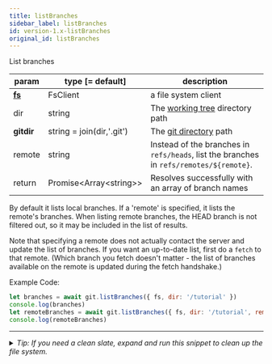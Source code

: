 ```yaml
---
title: listBranches
sidebar_label: listBranches
id: version-1.x-listBranches
original_id: listBranches
---
```


List branches

| param          | type [= default]           | description                                                                             |
| -------------- | -------------------------- | --------------------------------------------------------------------------------------- |
| [**fs**](./fs) | FsClient                   | a file system client                                                                    |
| dir            | string                     | The [working tree](dir-vs-gitdir.md) directory path                                     |
| **gitdir**     | string = join(dir,'.git')  | The [git directory](dir-vs-gitdir.md) path                                              |
| remote         | string                     | Instead of the branches in `refs/heads`, list the branches in `refs/remotes/${remote}`. |
| return         | Promise\<Array\<string\>\> | Resolves successfully with an array of branch names                                     |

By default it lists local branches. If a 'remote' is specified, it lists the remote's branches. When listing remote branches, the HEAD branch is not filtered out, so it may be included in the list of results.

Note that specifying a remote does not actually contact the server and update the list of branches.
If you want an up-to-date list, first do a `fetch` to that remote.
(Which branch you fetch doesn't matter - the list of branches available on the remote is updated during the fetch handshake.)

Example Code:

```js live
let branches = await git.listBranches({ fs, dir: '/tutorial' })
console.log(branches)
let remoteBranches = await git.listBranches({ fs, dir: '/tutorial', remote: 'origin' })
console.log(remoteBranches)
```


---

<details>
<summary><i>Tip: If you need a clean slate, expand and run this snippet to clean up the file system.</i></summary>

```js live
window.fs = new LightningFS('fs', { wipe: true })
window.pfs = window.fs.promises
console.log('done')
```
</details>

<script>
(function rewriteEditLink() {
  const el = document.querySelector('a.edit-page-link.button');
  if (el) {
    el.href = 'https://github.com/isomorphic-git/isomorphic-git/edit/master/src/api/listBranches.js';
  }
})();
</script>